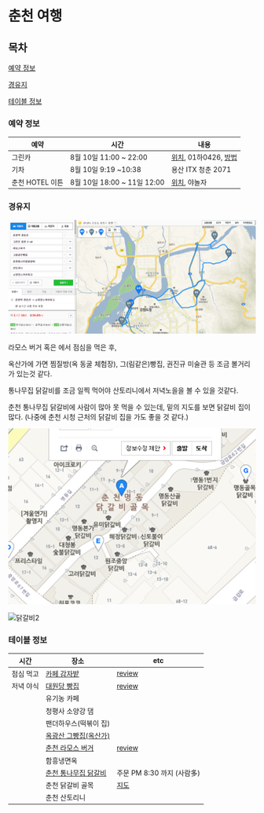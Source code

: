 # 춘천 여행

## 목차

[예약 정보](#예약-정보)

[경유지](#경유지)

[테이블 정보](#테이블-정보)



### 예약 정보

| 예약   | 시간                   | 내용                             |
| ------ | ---------------------- | -------------------------------- |
| 그린카 | 8월 10일 11:00 ~ 22:00 | [위치](http://naver.me/F7228eb5), 01하0426, [방법](https://m.blog.naver.com/PostView.nhn?blogId=greencar_co&logNo=220747439416&proxyReferer=https%3A%2F%2Fwww.google.com%2F) |
|기차	| 8월 10일 9:19 ~10:38	| 용산 ITX 청춘 2071 |
|춘천 HOTEL 이튼	| 8월 10일 18:00 ~ 11일 12:00	| [위치](http://naver.me/FYJJQZFh), 야놀자 |



### 경유지

![경유지1](../image/춘천지도.PNG)

라모스 버거 혹은 에서 점심을 먹은 후, 

옥산가에 가면 찜질방(옥 동굴 체험장), 그(림같은)빵집, 권진규 미술관 등 조금 볼거리가 있는것 같다.

통나무집 닭갈비를 조금 일찍 먹어야 산토리니에서 저녁노을을 볼 수 있을 것같다.

춘천 통나무집 닭갈비에 사람이 많아 못 먹을 수 있는데, 밑의 지도를 보면 닭갈비 집이 많다. (나중에 춘천 시청 근처의 닭갈비 집을 가도 좋을 것 같다.)

![닭갈비 1](../image/닭갈비2.PNG)

![닭갈비2]()





### 테이블 정보


| 시간       | 장소                                                          | etc                                                          |
| --------- | ---------|--------------------------------------------------- |
| 점심 먹고 | [카페 감자밭](https://store.naver.com/restaurants/detail?id=1823037411) | [review](http://julssam.blog.me/221529848044)                |
| 저녁 야식 | [대원당 빵집](http://naver.me/FEe4VFkp)                      | [review](http://blog.naver.com/PostView.nhn?blogId=ailine&logNo=220961273816&parentCategoryNo=&categoryNo=3&viewDate=&isShowPopularPosts=true&from=search) |
|           | 유기농 카페                                                  |                                                              |
|           | 청평사 소양강 댐                                             |                                                              |
|       | 팬더하우스(떡볶이 집)                                        |                                                              |
|       | [옥광산 그빵집(옥산가)](https://blog.naver.com/so6198/221245638852) |                                                              |
|       | [춘천 라모스 버거](https://blog.naver.com/whgiddnjs/221349385972) | [review](https://businesstripman.tistory.com/4)              |
|       | 함흥냉면옥                                                   |                                                              |
|       | [춘천 통나무집 닭갈비](https://blog.naver.com/lovelyjjan/221587634698) | 주문 PM 8:30 까지 (사람多) |
| | 춘천 닭갈비 골목 | [지도](http://naver.me/FWLmkYk7) |
|  | 춘천 산토리니 | |



